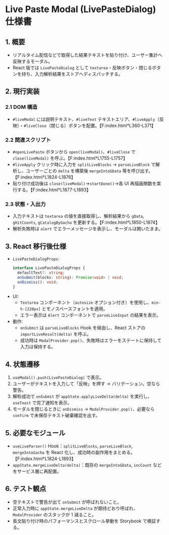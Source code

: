 # Live Paste Modal (LivePasteDialog) 仕様書

## 1. 概要
- リアルタイム配信などで取得した結果テキストを貼り付け、ユーザー集計へ反映するモーダル。
- React 版では `LivePasteDialog` として `textarea`・反映ボタン・閉じるボタンを持ち、入力解析結果をストアへディスパッチする。

## 2. 現行実装
### 2.1 DOM 構造
- `#liveModal` には説明テキスト、`#liveText` テキストエリア、`#liveApply`（反映）・`#liveClose`（閉じる）ボタンを配置。【F:index.html†L360-L371】

### 2.2 関連スクリプト
- `#openLivePaste` ボタンから `open(liveModal)`、`#liveClose` で `close(liveModal)` を呼ぶ。【F:index.html†L1755-L1757】
- `#liveApply` クリック時に入力を `splitLiveBlocks` → `parseLiveBlock` で解析し、ユーザーごとの `delta` を構築後 `mergeIntoGData` 等を呼び出す。【F:index.html†L1824-L1876】
- 貼り付け成功後は `close(liveModal)`→`startDone()`→各 UI 再描画関数を実行する。【F:index.html†L1877-L1893】

### 2.3 状態・入出力
- 入力テキストは `textarea` の値を直接取得し、解析結果から `gData`, `gHitCounts`, `gCatalogByGacha` を更新する。【F:index.html†L1850-L1874】
- 解析失敗時は `alert` でエラーメッセージを表示し、モーダルは開いたまま。

## 3. React 移行後仕様
- `LivePasteDialogProps`:
  ```ts
  interface LivePasteDialogProps {
    defaultText?: string;
    onSubmit(blocks: string): Promise<void> | void;
    onDismiss(): void;
  }
  ```
- UI:
  - `Textarea` コンポーネント（`autosize` オプション付き）を使用し、`min-h-[220px]` とモノスペースフォントを適用。
  - エラー表示は `Alert` コンポーネントで `parseLiveInput` の結果を表示。
- 動作:
  - `onSubmit` は `parseLiveBlocks` Hook を経由し、React ストアの `importLiveResult(delta)` を呼ぶ。
  - 成功時は `ModalProvider.pop()`、失敗時はエラーをステートに保持して入力は保持する。

## 4. 状態遷移
1. `useModal().push(LivePasteDialog)` で表示。
2. ユーザーがテキストを入力して「反映」を押す → バリデーション。空なら警告。
3. 解析成功で `onSubmit` が `appState.applyLiveDelta(delta)` を実行し、`useToast` で完了通知を表示。
4. モーダルを閉じるときに `onDismiss` → `ModalProvider.pop()`、必要なら `confirm` で未保存テキスト破棄確認を出す。

## 5. 必要なモジュール
- `useLiveParser()` Hook：`splitLiveBlocks`, `parseLiveBlock`, `mergeIntoGacha` を React 化し、成功時の副作用をまとめる。【F:index.html†L1824-L1893】
- `appState.mergeLiveDelta(delta)`：既存の `mergeIntoGData`, `incCount` などをサービス層に再配置。

## 6. テスト観点
- 空テキストで警告が出て `onSubmit` が呼ばれないこと。
- 正常入力時に `appState.mergeLiveDelta` が期待どおり呼ばれ、`ModalProvider` のスタックが 1 減ること。
- 長文貼り付け時のパフォーマンスとスクロール挙動を Storybook で検証する。
